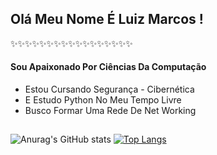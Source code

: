 ## Olá Meu Nome É Luiz Marcos ! 
✨✨✨✨✨✨✨✨✨✨✨✨✨✨✨✨✨
#### Sou Apaixonado Por Ciências Da Computação 
 * Estou Cursando Segurança - Cibernética 
 * E Estudo Python No Meu Tempo Livre
 * Busco Formar Uma Rede De Net Working
##
![Anurag's GitHub stats](https://github-readme-stats.vercel.app/api?username=LuizMarcos-PR&show_icons=true&theme=highcontrast)
[![Top Langs](https://github-readme-stats.vercel.app/api/top-langs/?username=LuizMarcos-PR&layout=compact)](https://github.com/anuraghazra/github-readme-stats)
##
